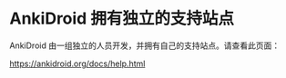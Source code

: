 # AnkiDroid 拥有独立的支持站点

AnkiDroid 由一组独立的人员开发，并拥有自己的支持站点。请查看此页面：

<https://ankidroid.org/docs/help.html>
